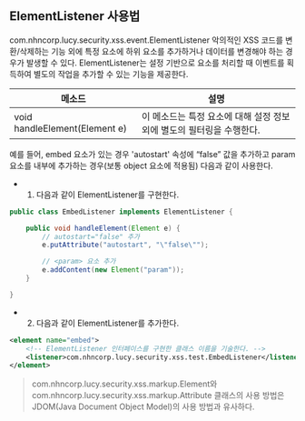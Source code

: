 ## ElementListener 사용법
com.nhncorp.lucy.security.xss.event.ElementListener 악의적인 XSS 코드를 변환/삭제하는 기능 외에 특정 요소에 하위 요소를 추가하거나 데이터를 변경해야 하는 경우가 발생할 수 있다. ElementListener는 설정 기반으로 요소를 처리할 때 이벤트를 획득하여 별도의 작업을 추가할 수 있는 기능을 제공한다.

| 메소드                                             |설명 |
|-------------------------|--------------------------------|
|void handleElement(Element e)|이 메소드는 특정 요소에 대해 설정 정보 외에 별도의 필터링을 수행한다.|


예를 들어, embed 요소가 있는 경우 'autostart' 속성에 “false” 값을 추가하고 param 요소를 내부에 추가하는 경우(보통 object 요소에 적용됨) 다음과 같이 사용한다.

- 1. 다음과 같이 ElementListener를 구현한다.

```java
public class EmbedListener implements ElementListener {

    public void handleElement(Element e) {
        // autostart="false" 추가
        e.putAttribute("autostart", "\"false\"");

        // <param> 요소 추가
        e.addContent(new Element("param"));
    }

}
```

- 2.	다음과 같이 ElementListener를 추가한다.

```xml
<element name="embed">
    <!-- ElementListener 인터페이스를 구현한 클래스 이름을 기술한다. -->
    <listener>com.nhncorp.lucy.security.xss.test.EmbedListener</listener>
</element>
```

 > com.nhncorp.lucy.security.xss.markup.Element와 com.nhncorp.lucy.security.xss.markup.Attribute 클래스의 사용 방법은 JDOM(Java Document Object Model)의 사용 방법과 유사하다. 




